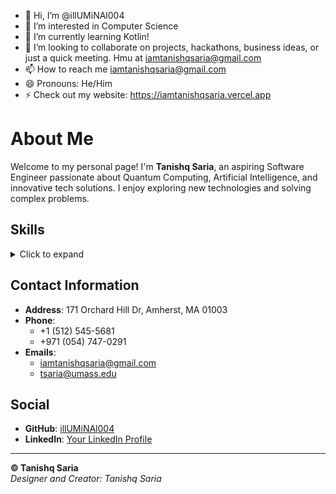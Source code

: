 - 👋 Hi, I’m @illUMiNAl004
- 👀 I’m interested in Computer Science
- 🌱 I’m currently learning Kotlin!
- 💞️ I’m looking to collaborate on projects, hackathons, business ideas, or just a quick meeting. Hmu at iamtanishqsaria@gmail.com
- 📫 How to reach me iamtanishqsaria@gmail.com
- 😄 Pronouns: He/Him
- ⚡ Check out my website: https://iamtanishqsaria.vercel.app

<!---
illUMiNAl004/illUMiNAl004 is a ✨ special ✨ repository because its `README.md` (this file) appears on your GitHub profile.
You can click the Preview link to take a look at your changes.
--->

# About Me

Welcome to my personal page! I'm **Tanishq Saria**, an aspiring Software Engineer passionate about Quantum Computing, Artificial Intelligence, and innovative tech solutions. I enjoy exploring new technologies and solving complex problems.

## Skills

<details>
<summary>Click to expand</summary>

### **Programming Languages**
- Python
- Java
- Kotlin
- HTML / CSS
- Swift

### **Technologies and Tools**
- Android Development
- Web Development
- UI/UX Design
- Data Science
- AI and Machine Learning
- iOS Development

### **Interests**
- Research
- Quantum Computing
- Artificial Intelligence
- Photography
- Art and Painting
- Sports

</details>

## Contact Information

- **Address**: 171 Orchard Hill Dr, Amherst, MA 01003
- **Phone**:
  - +1 (512) 545-5681
  - +971 (054) 747-0291
- **Emails**:
  - [iamtanishqsaria@gmail.com](mailto:iamtanishqsaria@gmail.com)
  - [tsaria@umass.edu](mailto:tsaria@umass.edu)

## Social

- **GitHub**: [illUMiNAl004](https://github.com/illUMiNAl004)
- **LinkedIn**: [Your LinkedIn Profile](https://www.linkedin.com/in/yourprofile)

---

**© Tanishq Saria**  
*Designer and Creator: Tanishq Saria*
